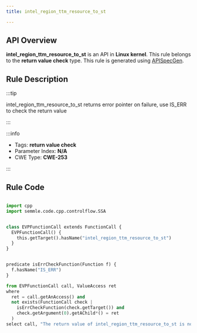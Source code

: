 ```yaml
---
title: intel_region_ttm_resource_to_st

---
```



## API Overview
**intel_region_ttm_resource_to_st** is an API in **Linux kernel**. This rule belongs to the **return value check** type. This rule is generated using [APISpecGen](../../tools/APISpecGen).
## Rule Description

:::tip

intel_region_ttm_resource_to_st returns error pointer on failure, use IS_ERR to check the return value

:::

:::info

- Tags: **return value check**
- Parameter Index: **N/A**
- CWE Type: **CWE-253**

:::

## Rule Code
```python

import cpp
import semmle.code.cpp.controlflow.SSA


class EVPFunctionCall extends FunctionCall {
  EVPFunctionCall() {
    this.getTarget().hasName("intel_region_ttm_resource_to_st")
  }
}


predicate isErrCheckFunction(Function f) {
  f.hasName("IS_ERR") 
}

from EVPFunctionCall call, ValueAccess ret
where
  ret = call.getAnAccess() and
  not exists(FunctionCall check |
    isErrCheckFunction(check.getTarget()) and
    check.getArgument(0).getAChild*() = ret
  )
select call, "The return value of intel_region_ttm_resource_to_st is not checked with IS_ERR."
    
```